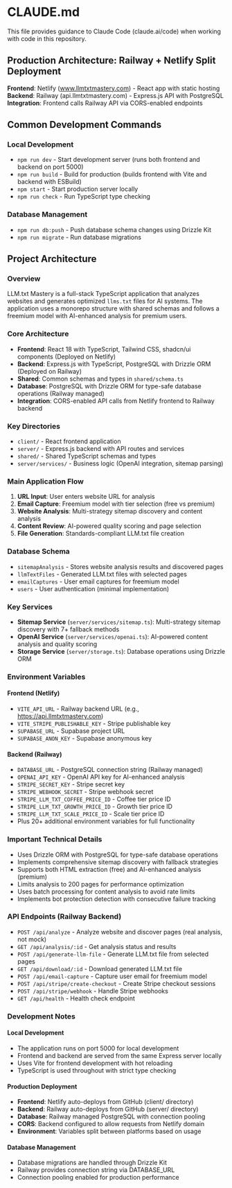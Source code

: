 # CLAUDE.md

This file provides guidance to Claude Code (claude.ai/code) when working with code in this repository.

## Production Architecture: Railway + Netlify Split Deployment

**Frontend**: Netlify (www.llmtxtmastery.com) - React app with static hosting  
**Backend**: Railway (api.llmtxtmastery.com) - Express.js API with PostgreSQL  
**Integration**: Frontend calls Railway API via CORS-enabled endpoints

## Common Development Commands

### Local Development
- `npm run dev` - Start development server (runs both frontend and backend on port 5000)
- `npm run build` - Build for production (builds frontend with Vite and backend with ESBuild)
- `npm start` - Start production server locally
- `npm run check` - Run TypeScript type checking

### Database Management
- `npm run db:push` - Push database schema changes using Drizzle Kit
- `npm run migrate` - Run database migrations

## Project Architecture

### Overview
LLM.txt Mastery is a full-stack TypeScript application that analyzes websites and generates optimized `llms.txt` files for AI systems. The application uses a monorepo structure with shared schemas and follows a freemium model with AI-enhanced analysis for premium users.

### Core Architecture
- **Frontend**: React 18 with TypeScript, Tailwind CSS, shadcn/ui components (Deployed on Netlify)
- **Backend**: Express.js with TypeScript, PostgreSQL with Drizzle ORM (Deployed on Railway)
- **Shared**: Common schemas and types in `shared/schema.ts`
- **Database**: PostgreSQL with Drizzle ORM for type-safe database operations (Railway managed)
- **Integration**: CORS-enabled API calls from Netlify frontend to Railway backend

### Key Directories
- `client/` - React frontend application
- `server/` - Express.js backend with API routes and services
- `shared/` - Shared TypeScript schemas and types
- `server/services/` - Business logic (OpenAI integration, sitemap parsing)

### Main Application Flow
1. **URL Input**: User enters website URL for analysis
2. **Email Capture**: Freemium model with tier selection (free vs premium)
3. **Website Analysis**: Multi-strategy sitemap discovery and content analysis
4. **Content Review**: AI-powered quality scoring and page selection
5. **File Generation**: Standards-compliant LLM.txt file creation

### Database Schema
- `sitemapAnalysis` - Stores website analysis results and discovered pages
- `llmTextFiles` - Generated LLM.txt files with selected pages
- `emailCaptures` - User email captures for freemium model
- `users` - User authentication (minimal implementation)

### Key Services
- **Sitemap Service** (`server/services/sitemap.ts`): Multi-strategy sitemap discovery with 7+ fallback methods
- **OpenAI Service** (`server/services/openai.ts`): AI-powered content analysis and quality scoring
- **Storage Service** (`server/storage.ts`): Database operations using Drizzle ORM

### Environment Variables

#### Frontend (Netlify)
- `VITE_API_URL` - Railway backend URL (e.g., https://api.llmtxtmastery.com)
- `VITE_STRIPE_PUBLISHABLE_KEY` - Stripe publishable key
- `SUPABASE_URL` - Supabase project URL
- `SUPABASE_ANON_KEY` - Supabase anonymous key

#### Backend (Railway)
- `DATABASE_URL` - PostgreSQL connection string (Railway managed)
- `OPENAI_API_KEY` - OpenAI API key for AI-enhanced analysis
- `STRIPE_SECRET_KEY` - Stripe secret key
- `STRIPE_WEBHOOK_SECRET` - Stripe webhook secret
- `STRIPE_LLM_TXT_COFFEE_PRICE_ID` - Coffee tier price ID
- `STRIPE_LLM_TXT_GROWTH_PRICE_ID` - Growth tier price ID
- `STRIPE_LLM_TXT_SCALE_PRICE_ID` - Scale tier price ID
- Plus 20+ additional environment variables for full functionality

### Important Technical Details
- Uses Drizzle ORM with PostgreSQL for type-safe database operations
- Implements comprehensive sitemap discovery with fallback strategies
- Supports both HTML extraction (free) and AI-enhanced analysis (premium)
- Limits analysis to 200 pages for performance optimization
- Uses batch processing for content analysis to avoid rate limits
- Implements bot protection detection with consecutive failure tracking

### API Endpoints (Railway Backend)
- `POST /api/analyze` - Analyze website and discover pages (real analysis, not mock)
- `GET /api/analysis/:id` - Get analysis status and results
- `POST /api/generate-llm-file` - Generate LLM.txt file from selected pages
- `GET /api/download/:id` - Download generated LLM.txt file
- `POST /api/email-capture` - Capture user email for freemium model
- `POST /api/stripe/create-checkout` - Create Stripe checkout sessions
- `POST /api/stripe/webhook` - Handle Stripe webhooks
- `GET /api/health` - Health check endpoint

### Development Notes

#### Local Development
- The application runs on port 5000 for local development
- Frontend and backend are served from the same Express server locally
- Uses Vite for frontend development with hot reloading
- TypeScript is used throughout with strict type checking

#### Production Deployment
- **Frontend**: Netlify auto-deploys from GitHub (client/ directory)
- **Backend**: Railway auto-deploys from GitHub (server/ directory)
- **Database**: Railway managed PostgreSQL with connection pooling
- **CORS**: Backend configured to allow requests from Netlify domain
- **Environment**: Variables split between platforms based on usage

#### Database Management
- Database migrations are handled through Drizzle Kit
- Railway provides connection string via DATABASE_URL
- Connection pooling enabled for production performance